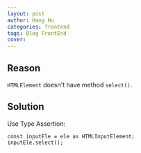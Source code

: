 ```yaml
---
layout: post
author: Hang Hu
categories: frontend
tags: Blog FrontEnd 
cover: 
---
```

## Reason

`HTMLElement` doesn't have method `select()`.

## Solution

Use Type Assertion:

```
const inputEle = ele as HTMLInputElement;
inputEle.select();
```
